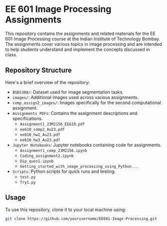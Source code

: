# EE 601 Image Processing Assignments

This repository contains the assignments and related materials for the EE 601 Image Processing course at the Indian Institute of Technology Bombay. The assignments cover various topics in image processing and are intended to help students understand and implement the concepts discussed in class.

## Repository Structure

Here's a brief overview of the repository:

- `BSDS300/`: Dataset used for image segmentation tasks.
- `images/`: Additional images used across various assignments.
- `comp_assign2_images/`: Images specifically for the second computational assignment.
- `Assignments PDFs`: Contains the assignment descriptions and specifications.
    - `Assignment1_23M2156_EE610.pdf`
    - `ee610_comp2_Au23.pdf`
    - `ee610_hw2_Au23.pdf`
    - `ee610_hw3_Au23.pdf`
- `Jupyter Notebooks`: Jupyter notebooks containing code for assignments.
    - `Assignment1_comp_23M2156.ipynb`
    - `Coding_assignment2.ipynb`
    - `Dip_ques1.ipynb`
    - `Getting_started_with_image_processing_using_Python...`
- `Scripts`: Python scripts for quick runs and testing.
    - `test.py`
    - `Try1.py`

## Usage

To use this repository, clone it to your local machine using:

```bash
git clone https://github.com/yourusername/EE601-Image-Processing.git

